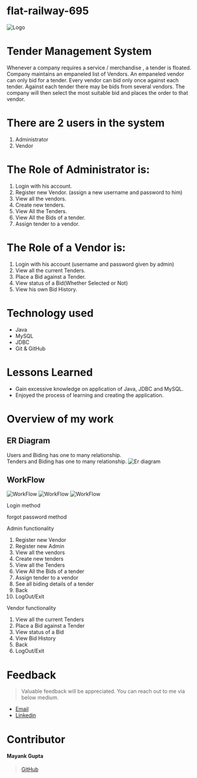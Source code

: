 # flat-railway-695

![Logo](https://github.com/mynkgupta22/flat-railway-695/blob/fc0d89f5e486b3a73fdd7079ab0d1afdbbdfb797/Tender_Management/ProjectDetails/images/Blue%20&%20Black%20Elegant%20Tender%20Aesthetic%20Beauty%20Salon%20Initials%20Font%20Logo.png)

# Tender Management System

Whenever a company requires a service / merchandise , a tender is floated. Company maintains an empaneled list of Vendors. An empaneled vendor can only bid for a tender. Every vendor can bid only once against each tender. Against each tender there may be bids from several vendors. The company will then select the most suitable bid and places the order to that vendor.

# There are 2 users in the system

1. Administrator
2. Vendor

# The Role of Administrator is:

1. Login with his account.
2. Register new Vendor. (assign a new username and password to him) 
3. View all the vendors.
4. Create new tenders.
5. View All the Tenders.
6. View All the Bids of a tender.
7. Assign tender to a vendor.

# The Role of a Vendor is:

1. Login with his account (username and password given by admin)
1. View all the current Tenders.
2. Place a Bid against a Tender.
3. View status of a Bid(Whether Selected or Not)
4. View his own Bid History.


# Technology used 

- Java
- MySQL
- JDBC
- Git & GitHub

# Lessons Learned

- Gain excessive knowledge on application of Java, JDBC and MySQL.
- Enjoyed the process of learning and creating the application.

# Overview of my work

## **ER Diagram**
Users and Biding has one to many relationship.<br>
Tenders and Biding has one to many relationship.
![Er diagram](https://github.com/mynkgupta22/flat-railway-695/blob/fc0d89f5e486b3a73fdd7079ab0d1afdbbdfb797/Tender_Management/ProjectDetails/images/E-R%20Diagram.jpg)

## WorkFlow
![WorkFlow](https://github.com/mynkgupta22/flat-railway-695/blob/fc0d89f5e486b3a73fdd7079ab0d1afdbbdfb797/Tender_Management/ProjectDetails/images/nXBidder-Page-1.jpg)
![WorkFlow](https://github.com/mynkgupta22/flat-railway-695/blob/fc0d89f5e486b3a73fdd7079ab0d1afdbbdfb797/Tender_Management/ProjectDetails/images/nXBidder-Page-2.jpg)
![WorkFlow](https://github.com/mynkgupta22/flat-railway-695/blob/fc0d89f5e486b3a73fdd7079ab0d1afdbbdfb797/Tender_Management/ProjectDetails/images/nXBidder-Page-3%20(1).jpg)

Login method

forgot password method


Admin functionality


1. Register new Vendor                
2. Register new Admin                
3. View all the vendors             
4. Create new tenders              
5. View all the Tenders              
6. View All the Bids of a tender  
7. Assign tender to a vendor         
8. See all biding details of a tender 
9. Back                               
10. LogOut/Exit  


Vendor functionality

1. View all the current Tenders  
2. Place a Bid against a Tender  
3. View status of a Bid        
4. View Bid History             
5. Back                               
6. LogOut/Exit 


# Feedback
> Valuable feedback will be appreciated.
> You can reach out to me via below medium.

- [Email](mayankmk22@gmail.com)
- [Linkedin]([(https://www.linkedin.com/in/mayank-gupta-4954b2120/)])
# Contributor
#### Mayank Gupta
>[GitHub](https://github.com/mynkgupta22)
